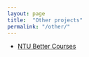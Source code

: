```yaml
---
layout: page
title:  "Other projects"
permalink: "/other/"
---
```


* [NTU Better Courses](https://chenkb91.github.io/better_courses)
